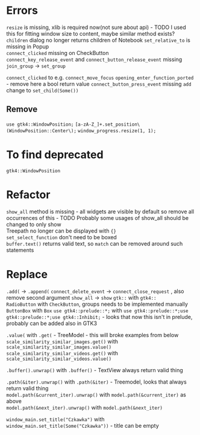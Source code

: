 # Errors

`resize` is missing, xlib is required now(not sure about api) - TODO I used this for fitting window size to content, maybe similar method exists?  
`children` dialog no longer returns children of Notebook
`set_relative_to` is missing in Popup  
`connect_clicked` missing on CheckButton  
`connect_key_release_event` and `connect_button_release_event` missing
`join_group` -> `set_group`

`connect_clicked` to e.g. `connect_move_focus`
`opening_enter_function_ported` - remove here a bool return value
`connect_button_press_event` missing
`add` change to `set_child(Some())`

## Remove
`use gtk4::WindowPosition;`
`[a-zA-Z_]+.set_position\(WindowPosition::Center\);`
`window_progress.resize(1, 1);`

# To find deprecated
`gtk4::WindowPosition`

# Refactor
`show_all` method is missing - all widgets are visible by default so remove all occurrences of this - TODO Probably some usages of show_all should be changed to only show  
Treepath no longer can be displayed with `{}`  
`set_select_function` don't need to be boxed  
`buffer.text()` returns valid text, so `match` can be removed around such statements


# Replace
`.add(` -> `.append(`
`connect_delete_event` -> `connect_close_request` , also remove second argument
`show_all` -> `show`
`gtk::` with `gtk4::`  
`RadioButton` with `CheckButton`, groups needs to be implemented manually  
`ButtonBox` with `Box`
`use gtk4::prelude::*;` with `use gtk4::prelude::*;use gtk4::prelude::*;use gtk4::Inhibit;` - looks that now this isn't in prelude, probably can be added also in GTK3

`.value(` with `.get(` - TreeModel - this will broke examples from below  
`scale_similarity_similar_images.get()` with `scale_similarity_similar_images.value()`   
`scale_similarity_similar_videos.get()` with `scale_similarity_similar_videos.value()`

`.buffer().unwrap()` with `.buffer()` - TextView always return valid thing

`.path(&iter).unwrap()` with `.path(&iter)` - Treemodel, looks that always return valid thing  
`model.path(&current_iter).unwrap()` with `model.path(&current_iter)` as above  
`model.path(&next_iter).unwrap()` with `model.path(&next_iter)`

`window_main.set_title("Czkawka")` with `window_main.set_title(Some("Czkawka"))` - title can be empty 